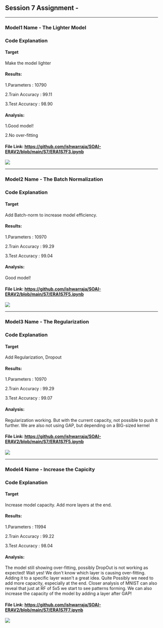 ## Session 7 Assignment -
**********************************************************************************************************************
### Model1 Name - The Lighter Model
### Code Explanation


#### Target 
Make the model lighter

#### Results: 
1.Parameters : 10790

2.Train Accuracy : 99.11

3.Test Accuracy : 98.90
  
#### Analysis:
1.Good model!
  
2.No over-fitting
  
#### File Link: https://github.com/ishwarraja/SOAI-ERAV2/blob/main/S7/ERA1S7F3.ipynb

![](Image/Model1-TheLighterModel.png)


**********************************************************************************************************************
### Model2 Name - The Batch Normalization
### Code Explanation




#### Target 
Add Batch-norm to increase model efficiency.

#### Results: 
1.Parameters : 10970

2.Train Accuracy : 99.29

3.Test Accuracy : 99.04

#### Analysis:
Good model!

#### File Link: https://github.com/ishwarraja/SOAI-ERAV2/blob/main/S7/ERA1S7F5.ipynb

![](Image/Model2-TheBatchNormalization.png)


**********************************************************************************************************************
### Model3 Name - The Regularization
### Code Explanation



#### Target 
Add Regularization, Dropout

#### Results: 
1.Parameters : 10970

2.Train Accuracy : 99.29

3.Test Accuracy : 99.07

#### Analysis:
Regularization working. 
But with the current capacity, not possible to push it further. 
We are also not using GAP, but depending on a BIG-sized kernel


#### File Link: https://github.com/ishwarraja/SOAI-ERAV2/blob/main/S7/ERA1S7F5.ipynb

![](Image/Model3-TheRegularization.png)


**********************************************************************************************************************
### Model4 Name -  Increase the Capicity
### Code Explanation


#### Target 
Increase model capacity. Add more layers at the end. 

#### Results: 
1.Parameters : 11994

2.Train Accuracy : 99.22

3.Test Accuracy : 98.04

#### Analysis:
The model still showing over-fitting, possibly DropOut is not working as expected! Wait yes! We don't know which layer is causing over-fitting. Adding it to a specific layer wasn't a great idea. 
Quite Possibly we need to add more capacity, especially at the end. 
Closer analysis of MNIST can also reveal that just at RF of 5x5 we start to see patterns forming. 
We can also increase the capacity of the model by adding a layer after GAP!


#### File Link: https://github.com/ishwarraja/SOAI-ERAV2/blob/main/S7/ERA1S7F7.ipynb

![](Image/Model4-IncreaseTheCapacity.png)
